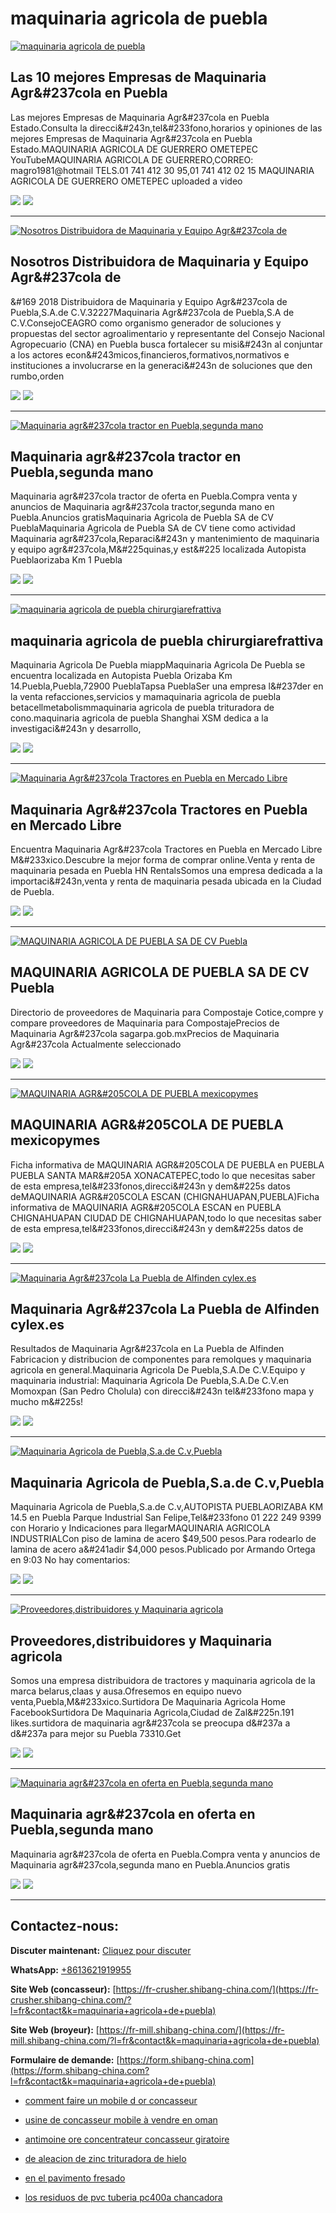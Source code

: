 # maquinaria agricola de puebla

<a href="https://swt.shibang-china.com/?l=fr&img&k=maquinaria+agricola+de+puebla" target="_blank">![maquinaria agricola de puebla](http://static.shibang-china.com/all-800x300/504.jpg)</a>

## Las 10 mejores Empresas de Maquinaria Agr&#237cola en Puebla
Las mejores Empresas de Maquinaria Agr&#237cola en Puebla Estado.Consulta la direcci&#243n,tel&#233fono,horarios y opiniones de las mejores Empresas de Maquinaria Agr&#237cola en Puebla Estado.MAQUINARIA AGRICOLA DE GUERRERO OMETEPEC YouTubeMAQUINARIA AGRICOLA DE GUERRERO,CORREO: magro1981@hotmail TELS.01 741 412 30 95,01 741 412 02 15 MAQUINARIA AGRICOLA DE GUERRERO OMETEPEC uploaded a video


<a href="https://whatsapp.shibangsoft.com/WhatsApp.php" target="_blank" title="WhatsApp">![](http://static.shibang-china.com/icon/whatsapp.png)</a> <a href="https://swt.shibang-china.com/?l=fr&icon&k=maquinaria+agricola+de+puebla" target="_blank">![](http://static.shibang-china.com/icon/chat-fr.png)</a>

---

<a href="https://swt.shibang-china.com/?l=fr&img&k=maquinaria+agricola+de+puebla" target="_blank">![Nosotros Distribuidora de Maquinaria y Equipo Agr&#237cola de](http://static.shibang-china.com/all-800x300/1377.jpg)</a>

## Nosotros Distribuidora de Maquinaria y Equipo Agr&#237cola de
&#169 2018 Distribuidora de Maquinaria y Equipo Agr&#237cola de Puebla,S.A.de C.V.32227Maquinaria Agr&#237cola de Puebla,S.A de C.V.ConsejoCEAGRO como organismo generador de soluciones y propuestas del sector agroalimentario y representante del Consejo Nacional Agropecuario (CNA) en Puebla busca fortalecer su misi&#243n al conjuntar a los actores econ&#243micos,financieros,formativos,normativos e instituciones a involucrarse en la generaci&#243n de soluciones que den rumbo,orden


<a href="https://whatsapp.shibangsoft.com/WhatsApp.php" target="_blank" title="WhatsApp">![](http://static.shibang-china.com/icon/whatsapp.png)</a> <a href="https://swt.shibang-china.com/?l=fr&icon&k=maquinaria+agricola+de+puebla" target="_blank">![](http://static.shibang-china.com/icon/chat-fr.png)</a>

---

<a href="https://swt.shibang-china.com/?l=fr&img&k=maquinaria+agricola+de+puebla" target="_blank">![Maquinaria agr&#237cola tractor en Puebla,segunda mano](http://static.shibang-china.com/all-800x300/390.jpg)</a>

## Maquinaria agr&#237cola tractor en Puebla,segunda mano
Maquinaria agr&#237cola tractor de oferta en Puebla.Compra venta y anuncios de Maquinaria agr&#237cola tractor,segunda mano en Puebla.Anuncios gratisMaquinaria Agricola de Puebla SA de CV PueblaMaquinaria Agricola de Puebla SA de CV tiene como actividad Maquinaria agr&#237cola,Reparaci&#243n y mantenimiento de maquinaria y equipo agr&#237cola,M&#225quinas,y est&#225 localizada Autopista Pueblaorizaba Km 1 Puebla


<a href="https://whatsapp.shibangsoft.com/WhatsApp.php" target="_blank" title="WhatsApp">![](http://static.shibang-china.com/icon/whatsapp.png)</a> <a href="https://swt.shibang-china.com/?l=fr&icon&k=maquinaria+agricola+de+puebla" target="_blank">![](http://static.shibang-china.com/icon/chat-fr.png)</a>

---

<a href="https://swt.shibang-china.com/?l=fr&img&k=maquinaria+agricola+de+puebla" target="_blank">![maquinaria agricola de puebla chirurgiarefrattiva](http://static.shibang-china.com/all-800x300/197.jpg)</a>

## maquinaria agricola de puebla chirurgiarefrattiva
Maquinaria Agricola De Puebla miappMaquinaria Agricola De Puebla se encuentra localizada en Autopista Puebla Orizaba Km 14.Puebla,Puebla,72900 PueblaTapsa PueblaSer una empresa l&#237der en la venta refacciones,servicios y mamaquinaria agricola de puebla betacellmetabolismmaquinaria agricola de puebla trituradora de cono.maquinaria agricola de puebla Shanghai XSM dedica a la investigaci&#243n y desarrollo,


<a href="https://whatsapp.shibangsoft.com/WhatsApp.php" target="_blank" title="WhatsApp">![](http://static.shibang-china.com/icon/whatsapp.png)</a> <a href="https://swt.shibang-china.com/?l=fr&icon&k=maquinaria+agricola+de+puebla" target="_blank">![](http://static.shibang-china.com/icon/chat-fr.png)</a>

---

<a href="https://swt.shibang-china.com/?l=fr&img&k=maquinaria+agricola+de+puebla" target="_blank">![Maquinaria Agr&#237cola Tractores en Puebla en Mercado Libre](http://static.shibang-china.com/all-800x300/1335.jpg)</a>

## Maquinaria Agr&#237cola Tractores en Puebla en Mercado Libre
Encuentra Maquinaria Agr&#237cola Tractores en Puebla en Mercado Libre M&#233xico.Descubre la mejor forma de comprar online.Venta y renta de maquinaria pesada en Puebla HN RentalsSomos una empresa dedicada a la importaci&#243n,venta y renta de maquinaria pesada ubicada en la Ciudad de Puebla.


<a href="https://whatsapp.shibangsoft.com/WhatsApp.php" target="_blank" title="WhatsApp">![](http://static.shibang-china.com/icon/whatsapp.png)</a> <a href="https://swt.shibang-china.com/?l=fr&icon&k=maquinaria+agricola+de+puebla" target="_blank">![](http://static.shibang-china.com/icon/chat-fr.png)</a>

---

<a href="https://swt.shibang-china.com/?l=fr&img&k=maquinaria+agricola+de+puebla" target="_blank">![MAQUINARIA AGRICOLA DE PUEBLA SA DE CV Puebla](http://static.shibang-china.com/all-800x300/819.jpg)</a>

## MAQUINARIA AGRICOLA DE PUEBLA SA DE CV Puebla
Directorio de proveedores de Maquinaria para Compostaje Cotice,compre y compare proveedores de Maquinaria para CompostajePrecios de Maquinaria Agr&#237cola sagarpa.gob.mxPrecios de Maquinaria Agr&#237cola Actualmente seleccionado


<a href="https://whatsapp.shibangsoft.com/WhatsApp.php" target="_blank" title="WhatsApp">![](http://static.shibang-china.com/icon/whatsapp.png)</a> <a href="https://swt.shibang-china.com/?l=fr&icon&k=maquinaria+agricola+de+puebla" target="_blank">![](http://static.shibang-china.com/icon/chat-fr.png)</a>

---

<a href="https://swt.shibang-china.com/?l=fr&img&k=maquinaria+agricola+de+puebla" target="_blank">![MAQUINARIA AGR&#205COLA DE PUEBLA mexicopymes](http://static.shibang-china.com/all-800x300/1147.jpg)</a>

## MAQUINARIA AGR&#205COLA DE PUEBLA mexicopymes
Ficha informativa de MAQUINARIA AGR&#205COLA DE PUEBLA en PUEBLA PUEBLA SANTA MAR&#205A XONACATEPEC,todo lo que necesitas saber de esta empresa,tel&#233fonos,direcci&#243n y dem&#225s datos deMAQUINARIA AGR&#205COLA ESCAN (CHIGNAHUAPAN,PUEBLA)Ficha informativa de MAQUINARIA AGR&#205COLA ESCAN en PUEBLA CHIGNAHUAPAN CIUDAD DE CHIGNAHUAPAN,todo lo que necesitas saber de esta empresa,tel&#233fonos,direcci&#243n y dem&#225s datos de


<a href="https://whatsapp.shibangsoft.com/WhatsApp.php" target="_blank" title="WhatsApp">![](http://static.shibang-china.com/icon/whatsapp.png)</a> <a href="https://swt.shibang-china.com/?l=fr&icon&k=maquinaria+agricola+de+puebla" target="_blank">![](http://static.shibang-china.com/icon/chat-fr.png)</a>

---

<a href="https://swt.shibang-china.com/?l=fr&img&k=maquinaria+agricola+de+puebla" target="_blank">![Maquinaria Agr&#237cola La Puebla de Alfinden cylex.es](http://static.shibang-china.com/all-800x300/5.jpg)</a>

## Maquinaria Agr&#237cola La Puebla de Alfinden cylex.es
Resultados de Maquinaria Agr&#237cola en La Puebla de Alfinden Fabricacion y distribucion de componentes para remolques y maquinaria agricola en general.Maquinaria Agricola De Puebla,S.A.De C.V.Equipo y maquinaria industrial: Maquinaria Agricola De Puebla,S.A.De C.V.en Momoxpan (San Pedro Cholula) con direcci&#243n tel&#233fono mapa y mucho m&#225s!


<a href="https://whatsapp.shibangsoft.com/WhatsApp.php" target="_blank" title="WhatsApp">![](http://static.shibang-china.com/icon/whatsapp.png)</a> <a href="https://swt.shibang-china.com/?l=fr&icon&k=maquinaria+agricola+de+puebla" target="_blank">![](http://static.shibang-china.com/icon/chat-fr.png)</a>

---

<a href="https://swt.shibang-china.com/?l=fr&img&k=maquinaria+agricola+de+puebla" target="_blank">![Maquinaria Agricola de Puebla,S.a.de C.v,Puebla](http://static.shibang-china.com/all-800x300/108.jpg)</a>

## Maquinaria Agricola de Puebla,S.a.de C.v,Puebla
Maquinaria Agricola de Puebla,S.a.de C.v,AUTOPISTA PUEBLAORIZABA KM 14.5 en Puebla Parque Industrial San Felipe,Tel&#233fono 01 222 249 9399 con Horario y Indicaciones para llegarMAQUINARIA AGRICOLA INDUSTRIALCon piso de lamina de acero $49,500 pesos.Para rodearlo de lamina de acero a&#241adir $4,000 pesos.Publicado por Armando Ortega en 9:03 No hay comentarios:


<a href="https://whatsapp.shibangsoft.com/WhatsApp.php" target="_blank" title="WhatsApp">![](http://static.shibang-china.com/icon/whatsapp.png)</a> <a href="https://swt.shibang-china.com/?l=fr&icon&k=maquinaria+agricola+de+puebla" target="_blank">![](http://static.shibang-china.com/icon/chat-fr.png)</a>

---

<a href="https://swt.shibang-china.com/?l=fr&img&k=maquinaria+agricola+de+puebla" target="_blank">![Proveedores,distribuidores y Maquinaria agricola](http://static.shibang-china.com/all-800x300/1377.jpg)</a>

## Proveedores,distribuidores y Maquinaria agricola
Somos una empresa distribuidora de tractores y maquinaria agricola de la marca belarus,claas y ausa.Ofresemos en equipo nuevo venta,Puebla,M&#233xico.Surtidora De Maquinaria Agricola Home FacebookSurtidora De Maquinaria Agricola,Ciudad de Zal&#225n.191 likes.surtidora de maquinaria agr&#237cola se preocupa d&#237a a d&#237a para mejor su Puebla 73310.Get


<a href="https://whatsapp.shibangsoft.com/WhatsApp.php" target="_blank" title="WhatsApp">![](http://static.shibang-china.com/icon/whatsapp.png)</a> <a href="https://swt.shibang-china.com/?l=fr&icon&k=maquinaria+agricola+de+puebla" target="_blank">![](http://static.shibang-china.com/icon/chat-fr.png)</a>

---

<a href="https://swt.shibang-china.com/?l=fr&img&k=maquinaria+agricola+de+puebla" target="_blank">![Maquinaria agr&#237cola en oferta en Puebla,segunda mano](http://static.shibang-china.com/all-800x300/34.jpg)</a>

## Maquinaria agr&#237cola en oferta en Puebla,segunda mano
Maquinaria agr&#237cola de oferta en Puebla.Compra venta y anuncios de Maquinaria agr&#237cola,segunda mano en Puebla.Anuncios gratis

<a href="https://whatsapp.shibangsoft.com/WhatsApp.php" target="_blank" title="WhatsApp">![](http://static.shibang-china.com/icon/whatsapp.png)</a> <a href="https://swt.shibang-china.com/?l=fr&icon&k=maquinaria+agricola+de+puebla" target="_blank">![](http://static.shibang-china.com/icon/chat-fr.png)</a>

---
## Contactez-nous:

**Discuter maintenant:** [Cliquez pour discuter](https://swt.shibang-china.com?l=fr&contact&k=maquinaria+agricola+de+puebla)

**WhatsApp:**  [+8613621919955](https://whatsapp.shibangsoft.com/WhatsApp.php)

**Site Web (concasseur):** [https://fr-crusher.shibang-china.com/](https://fr-crusher.shibang-china.com/?l=fr&contact&k=maquinaria+agricola+de+puebla)

**Site Web (broyeur):** [https://fr-mill.shibang-china.com/](https://fr-mill.shibang-china.com/?l=fr&contact&k=maquinaria+agricola+de+puebla)

**Formulaire de demande:** [https://form.shibang-china.com](https://form.shibang-china.com?l=fr&contact&k=maquinaria+agricola+de+puebla)

* [comment faire un mobile d or concasseur](../65/comment%20faire%20un%20mobile%20d%20or%20concasseur.md)

* [usine de concasseur mobile à vendre en oman](../61/usine%20de%20concasseur%20mobile%20%C3%A0%20vendre%20en%20oman.md)

* [antimoine ore concentrateur concasseur giratoire](../65/antimoine%20ore%20concentrateur%20concasseur%20giratoire.md)

* [de aleacion de zinc trituradora de hielo](../63/de%20aleacion%20de%20zinc%20trituradora%20de%20hielo.md)

* [en el pavimento fresado](../63/en%20el%20pavimento%20fresado.md)

* [los residuos de pvc tuberia pc400a chancadora](../64/los%20residuos%20de%20pvc%20tuberia%20pc400a%20chancadora.md)
